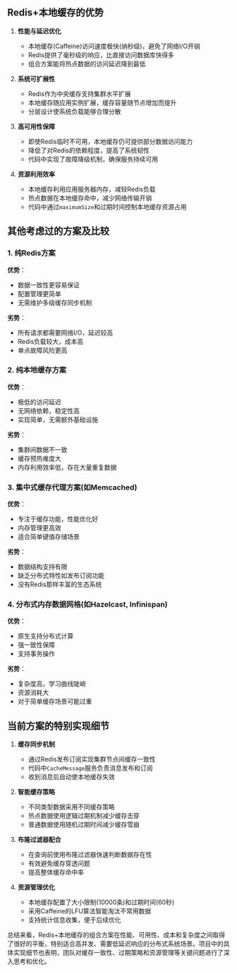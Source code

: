 
## Redis+本地缓存的优势

1. **性能与延迟优化**
   - 本地缓存(Caffeine)访问速度极快(纳秒级)，避免了网络I/O开销
   - Redis提供了毫秒级的响应，比直接访问数据库快得多
   - 组合方案能将热点数据的访问延迟降到最低

2. **系统可扩展性**
   - Redis作为中央缓存支持集群水平扩展
   - 本地缓存随应用实例扩展，缓存容量随节点增加而提升
   - 分层设计使系统负载能够合理分散

3. **高可用性保障**
   - 即使Redis临时不可用，本地缓存仍可提供部分数据访问能力
   - 降低了对Redis的依赖程度，提高了系统韧性
   - 代码中实现了故障降级机制，确保服务持续可用

4. **资源利用效率**
   - 本地缓存利用应用服务器内存，减轻Redis负载
   - 热点数据在本地缓存命中，减少网络传输开销
   - 代码中通过`maximumSize`和过期时间控制本地缓存资源占用

## 其他考虑过的方案及比较

### 1. 纯Redis方案

**优势**：
- 数据一致性更容易保证
- 配置管理更简单
- 无需维护多级缓存同步机制

**劣势**：
- 所有请求都需要网络I/O，延迟较高
- Redis负载较大，成本高
- 单点故障风险更高

### 2. 纯本地缓存方案

**优势**：
- 极低的访问延迟
- 无网络依赖，稳定性高
- 实现简单，无需额外基础设施

**劣势**：
- 集群间数据不一致
- 缓存预热难度大
- 内存利用效率低，存在大量重复数据

### 3. 集中式缓存代理方案(如Memcached)

**优势**：
- 专注于缓存功能，性能优化好
- 内存管理更高效
- 适合简单键值存储场景

**劣势**：
- 数据结构支持有限
- 缺乏分布式特性如发布订阅功能
- 没有Redis那样丰富的生态系统

### 4. 分布式内存数据网格(如Hazelcast, Infinispan)

**优势**：
- 原生支持分布式计算
- 强一致性保障
- 支持事务操作

**劣势**：
- 复杂度高，学习曲线陡峭
- 资源消耗大
- 对于简单缓存场景可能过重

## 当前方案的特别实现细节

1. **缓存同步机制**
   - 通过Redis发布订阅实现集群节点间缓存一致性
   - 代码中`CacheMessage`服务负责消息发布和订阅
   - 收到消息后自动使本地缓存失效

2. **智能缓存策略**
   - 不同类型数据采用不同缓存策略
   - 热点数据使用逻辑过期机制减少缓存击穿
   - 普通数据使用随机过期时间减少缓存雪崩

3. **布隆过滤器配合**
   - 在查询前使用布隆过滤器快速判断数据存在性
   - 有效避免缓存穿透问题
   - 提高整体缓存命中率

4. **资源管理优化**
   - 本地缓存配置了大小限制(10000条)和过期时间(60秒)
   - 采用Caffeine的LFU算法智能淘汰不常用数据
   - 支持统计信息收集，便于后续优化

总结来看，Redis+本地缓存的组合方案在性能、可用性、成本和复杂度之间取得了很好的平衡，特别适合高并发、需要低延迟响应的分布式系统场景。项目中的具体实现细节也表明，团队对缓存一致性、过期策略和资源管理等关键问题进行了深入思考和优化。